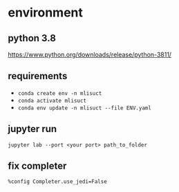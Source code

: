 # environment
## python 3.8
https://www.python.org/downloads/release/python-3811/
## requirements
- `conda create env -n mlisuct`
- `conda activate mlisuct`
- `conda env update -n mlisuct --file ENV.yaml`
## jupyter run
`jupyter lab --port <your port> path_to_folder`
## fix completer
`%config Completer.use_jedi=False`
